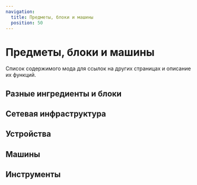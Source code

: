 ```yaml
---
navigation:
  title: Предметы, блоки и машины
  position: 50
---
```


# Предметы, блоки и машины

Список содержимого мода для ссылок на других страницах и описание их функций.

## Разные ингредиенты и блоки

<CategoryIndex category="misc ingredients blocks" />

## Сетевая инфраструктура

<CategoryIndex category="network infrastructure" />

## Устройства

<CategoryIndex category="devices" />

## Машины

<CategoryIndex category="machines" />

## Инструменты

<CategoryIndex category="tools" />